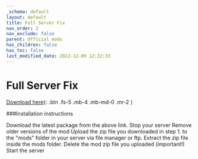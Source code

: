 ```yaml
---
_schema: default
layout: default
title: Full Server Fix
nav_order: 2
nav_exclude: false
parent: Official mods
has_children: false
has_toc: false
last_modified_date: 2022-12-09 12:22:33
---
```

# Full Server Fix

[Download here](https://github.com/LiF-x/FullServerFix/releases/tag/v1.0.0){: .btn .fs-5 .mb-4 .mb-md-0 .mr-2 }

###Installation instructions

Download the latest package from the above link.
Stop your server
Remove older versions of the mod
Upload the zip file you downloaded in step 1. to the "mods" folder in your server via file manager or ftp.
Extract the zip file inside the mods folder.
Delete the mod zip file you uploaded (important!)
Start the server